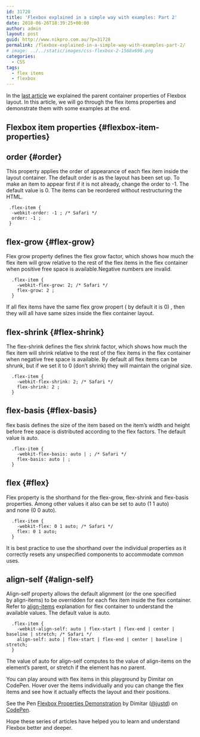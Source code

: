 ```yaml
---
id: 31728
title: 'Flexbox explained in a simple way with examples: Part 2'
date: 2018-06-26T18:39:25+00:00
author: admin
layout: post
guid: http://www.nikpro.com.au/?p=31728
permalink: /flexbox-explained-in-a-simple-way-with-examples-part-2/
# image: ../../static/images/css-flexbox-2-1568x696.png
categories:
  - CSS
tags:
  - flex items
  - flexbox
---
```

In the [last article](http://www.nikpro.com.au/flexbox-explained-in-a-simple-way-with-examples-part-1/) we explained the parent container properties of Flexbox layout. In this article, we will go through the flex items properties and demonstrate them with some examples at the end.

## Flexbox item properties {#flexbox-item-properties}

## order {#order}

This property applies the order of appearance of each flex item inside the layout container. The default order is as the layout has been set up. To make an item to appear first if it is not already, change the order to -1. The default value is 0. The items can be reordered without restructuring the HTML.

```
 .flex-item {
  -webkit-order: -1 ; /* Safari */
  order: -1 ;
 }
```

## flex-grow {#flex-grow}

Flex grow property defines the flex grow factor, which shows how much the flex item will grow relative to the rest of the flex items in the flex container when positive free space is available.Negative numbers are invalid.

```
  .flex-item { 
    -webkit-flex-grow: 2; /* Safari */ 
    flex-grow: 2 ; 
  }
```

If all flex items have the same flex grow propert ( by default it is 0) , then they will all have same sizes inside the flex container layout.

## flex-shrink {#flex-shrink}

The flex-shrink defines the flex shrink factor, which shows how much the flex item will shrink relative to the rest of the flex items in the flex container when negative free space is available. By default all flex items can be shrunk, but if we set it to 0 (don&#8217;t shrink) they will maintain the original size.

```
  .flex-item { 
    -webkit-flex-shrink: 2; /* Safari */ 
    flex-shrink: 2 ; 
  }
```

## flex-basis {#flex-basis}

flex basis defines the size of the item based on the item&#8217;s width and height before free space is distributed according to the flex factors. The default value is auto.

```
  .flex-item { 
    -webkit-flex-basis: auto | ; /* Safari */ 
    flex-basis: auto | ; 
  }
```

## flex {#flex}

Flex property is the shorthand for the flex-grow, flex-shrink and flex-basis properties. Among other values it also can be set to auto (1 1 auto) and none (0 0 auto).

```
  .flex-item { 
    -webkit-flex: 0 1 auto; /* Safari */
    flex: 0 1 auto;
  }
```

It is best practice to use the shorthand over the individual properties as it correctly resets any unspecified components to accommodate common uses.

## align-self {#align-self}

Align-self property allows the default alignment (or the one specified by align-items) to be overridden for each flex item inside the flex container. Refer to [align-items](http://www.nikpro.com.au/flexbox-explained-in-a-simple-way-with-examples-part-1#align-items) explanation for flex container to understand the available values. The default value is auto.

```
  .flex-item { 
    -webkit-align-self: auto | flex-start | flex-end | center | baseline | stretch; /* Safari */ 
    align-self: auto | flex-start | flex-end | center | baseline | stretch; 
  }
```
  The value of auto for align-self computes to the value of align-items on the element’s parent, or stretch if the element has no parent.


You can play around with flex items in this playground by Dimitar on CodePen. Hover over the items individually and you can change the flex items and see how it actually effects the layout and their positions.

<p class="codepen" data-height="265" data-theme-id="0" data-slug-hash="yydezN" data-default-tab="html,result" data-user="justd" data-embed-version="2" data-pen-title="Flexbox Properties Demonstration">
  See the Pen <a href="https://codepen.io/justd/pen/yydezN/">Flexbox Properties Demonstration</a> by Dimitar (<a href="https://codepen.io/justd">@justd</a>) on <a href="https://codepen.io">CodePen</a>.
</p>



Hope these series of articles have helped you to learn and understand Flexbox better and deeper.
